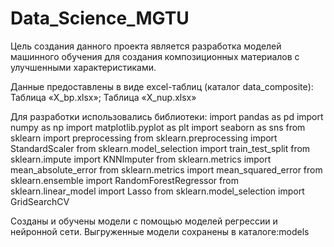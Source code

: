 # Data_Science_MGTU

Цель создания данного проекта является разработка моделей машинного обучения для создания композиционных материалов с улучшенными характеристиками.

Данные предоставлены в виде excel-таблиц (каталог data_composite):
Таблица «X_bp.xlsx»;
Таблица «X_nup.xlsx»

Для разработки использовались библиотеки:
import pandas as pd
import numpy as np
import matplotlib.pyplot as plt
import seaborn as sns
from sklearn import preprocessing
from sklearn.preprocessing import StandardScaler
from sklearn.model_selection import train_test_split
from sklearn.impute import KNNImputer
from sklearn.metrics import mean_absolute_error
from sklearn.metrics import mean_squared_error
from sklearn.ensemble import RandomForestRegressor
from sklearn.linear_model import Lasso
from sklearn.model_selection import GridSearchCV

Созданы и обучены модели с помощью моделей регрессии и нейронной сети.
Выгруженные модели сохранены в каталоге:models
